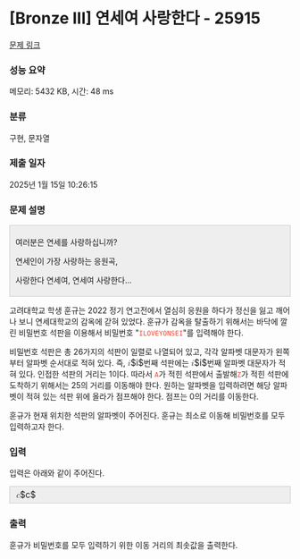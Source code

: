 # [Bronze III] 연세여 사랑한다 - 25915 

[문제 링크](https://www.acmicpc.net/problem/25915) 

### 성능 요약

메모리: 5432 KB, 시간: 48 ms

### 분류

구현, 문자열

### 제출 일자

2025년 1월 15일 10:26:15

### 문제 설명

<div style="background:#eeeeee;border:1px solid #cccccc;padding:5px 10px;">
<p>여러분은 연세를 사랑하십니까?</p>

<p>연세인이 가장 사랑하는 응원곡,</p>

<p>사랑한다 연세여, 연세여 사랑한다...</p>
</div>

<p>고려대학교 학생 훈규는 2022 정기 연고전에서 열심히 응원을 하다가 정신을 잃고 깨어나 보니 연세대학교의 감옥에 갇혀 있었다. 훈규가 감옥을 탈출하기 위해서는 바닥에 깔린 비밀번호 석판을 이용해서 비밀번호 "<span style="color:#e74c3c;"><code>ILOVEYONSEI</code></span>"를 입력해야 한다.</p>

<p>비밀번호 석판은 총 26가지의 석판이 일렬로 나열되어 있고, 각각 알파벳 대문자가 왼쪽부터 알파벳 순서대로 적혀 있다. 즉, <mjx-container class="MathJax" jax="CHTML" style="font-size: 109%; position: relative;"><mjx-math class="MJX-TEX" aria-hidden="true"><mjx-mi class="mjx-i"><mjx-c class="mjx-c1D456 TEX-I"></mjx-c></mjx-mi></mjx-math><mjx-assistive-mml unselectable="on" display="inline"><math xmlns="http://www.w3.org/1998/Math/MathML"><mi>i</mi></math></mjx-assistive-mml><span aria-hidden="true" class="no-mathjax mjx-copytext">$i$</span></mjx-container>번째 석판에는 <mjx-container class="MathJax" jax="CHTML" style="font-size: 109%; position: relative;"><mjx-math class="MJX-TEX" aria-hidden="true"><mjx-mi class="mjx-i"><mjx-c class="mjx-c1D456 TEX-I"></mjx-c></mjx-mi></mjx-math><mjx-assistive-mml unselectable="on" display="inline"><math xmlns="http://www.w3.org/1998/Math/MathML"><mi>i</mi></math></mjx-assistive-mml><span aria-hidden="true" class="no-mathjax mjx-copytext">$i$</span></mjx-container>번째 알파벳 대문자가 적혀 있다. 인접한 석판의 거리는 1이다. 따라서 <span style="color:#e74c3c;"><code>A</code></span>가 적힌 석판에서 출발해<span style="color:#e74c3c;"><code>Z</code></span>가 적힌 석판에 도착하기 위해서는 25의 거리를 이동해야 한다. 원하는 알파벳을 입력하려면 해당 알파벳이 적혀 있는 석판 위에 올라가 점프해야 한다. 점프는 0의 거리를 이동한다.</p>

<p>훈규가 현재 위치한 석판의 알파벳이 주어진다. 훈규는 최소로 이동해 비밀번호를 모두 입력하고자 한다.</p>

### 입력 

 <p>입력은 아래와 같이 주어진다.</p>

<div style="background:#eeeeee;border:1px solid #cccccc;padding:5px 10px;"><mjx-container class="MathJax" jax="CHTML" style="font-size: 109%; position: relative;"> <mjx-math class="MJX-TEX" aria-hidden="true"><mjx-mi class="mjx-i"><mjx-c class="mjx-c1D450 TEX-I"></mjx-c></mjx-mi></mjx-math><mjx-assistive-mml unselectable="on" display="inline"><math xmlns="http://www.w3.org/1998/Math/MathML"><mi>c</mi></math></mjx-assistive-mml><span aria-hidden="true" class="no-mathjax mjx-copytext">$c$</span> </mjx-container></div>

### 출력 

 <p>훈규가 비밀번호를 모두 입력하기 위한 이동 거리의 최솟값을 출력한다.</p>

